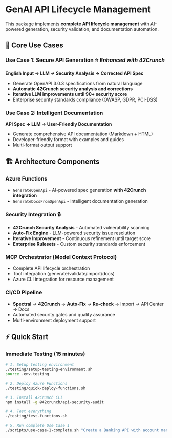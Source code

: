 # GenAI API Lifecycle Management

This package implements **complete API lifecycle management** with AI-powered generation, security validation, and documentation automation.

## 🎯 **Core Use Cases**

### **Use Case 1: Secure API Generation** ⭐ *Enhanced with 42Crunch*
**English Input → LLM → Security Analysis → Corrected API Spec**
- Generate OpenAPI 3.0.3 specifications from natural language
- **Automatic 42Crunch security analysis and corrections**
- **Iterative LLM improvements until 90+ security score**
- Enterprise security standards compliance (OWASP, GDPR, PCI-DSS)

### **Use Case 2: Intelligent Documentation**
**API Spec → LLM → User-Friendly Documentation**
- Generate comprehensive API documentation (Markdown + HTML)
- Developer-friendly format with examples and guides
- Multi-format output support

## 🏗️ **Architecture Components**

### **Azure Functions**
- `GenerateOpenApi` - AI-powered spec generation **with 42Crunch integration**
- `GenerateDocsFromOpenApi` - Intelligent documentation generation

### **Security Integration** 🔒
- **42Crunch Security Analysis** - Automated vulnerability scanning
- **Auto-Fix Engine** - LLM-powered security issue resolution
- **Iterative Improvement** - Continuous refinement until target score
- **Enterprise Rulesets** - Custom security standards enforcement

### **MCP Orchestrator** (Model Context Protocol)
- Complete API lifecycle orchestration
- Tool integration (generate/validate/import/docs)
- Azure CLI integration for resource management

### **CI/CD Pipeline**
- **Spectral** → **42Crunch** → **Auto-Fix** → **Re-check** → Import → API Center → Docs
- Automated security gates and quality assurance
- Multi-environment deployment support

## ⚡ **Quick Start**

### **Immediate Testing (15 minutes)**
```bash
# 1. Setup testing environment
./testing/setup-testing-environment.sh
source .env.testing

# 2. Deploy Azure Functions
./testing/quick-deploy-functions.sh

# 3. Install 42Crunch CLI
npm install -g @42crunch/api-security-audit

# 4. Test everything
./testing/test-functions.sh

# 5. Run complete Use Case 1
./scripts/use-case-1-complete.sh "Create a Banking API with account management, transactions, and security features"